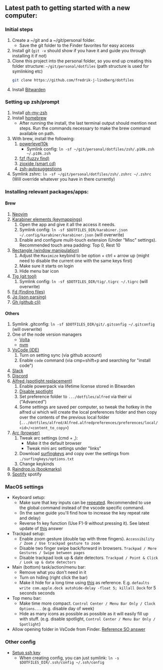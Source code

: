 ## Latest path to getting started with a new computer:

### Initial steps

1. Create a ~/git and a ~/git/personal folder.
   - Save the git folder to the Finder favorites for easy access
1. Install git (`git -v` should show if you have it and guide you through installing it if not)
1. Clone this project into the personal folder, so you end up creating this folder structure: `~/git/personal/dotfiles` (path structure is used for symlinking etc)
   ```bash
   git clone https://github.com/fredrik-j-lindberg/dotfiles
   ```
1. Install [Bitwarden](https://bitwarden.com/download/)

### Setting up zsh/prompt

1. Install [oh-my-zsh](https://github.com/ohmyzsh/ohmyzsh?tab=readme-ov-file#getting-started)
1. Install [homebrew](https://brew.sh/)
   - After running the install, the last terminal output should mention next steps. Run the commands necessary to make the brew command available on path.
1. With brew, install the following:
   1. [powerlevel10k](https://github.com/romkatv/powerlevel10k?tab=readme-ov-file#getting-started)
      - Symlink config: `ln -sf ~/git/personal/dotfiles/zsh/.p10k.zsh ~/.p10k.zsh`
   1. [fzf (fuzzy find)](https://github.com/junegunn/fzf?tab=readme-ov-file#using-homebrew)
   1. [zioxide (smart cd)](https://github.com/ajeetdsouza/zoxide?tab=readme-ov-file#installation)
   1. [zsh-autosuggestions](https://github.com/zsh-users/zsh-autosuggestions/blob/master/INSTALL.md#homebrew)
1. Symlink zshrc: `ln -sf ~/git/personal/dotfiles/zsh/.zshrc ~/.zshrc` (Will override whatever you have in there currently)

### Installing relevant packages/apps:

#### Brew

1. [Neovim](https://github.com/neovim/neovim/blob/master/INSTALL.md#homebrew-on-macos-or-linux)
1. [Karabiner elements (keymappings)](https://github.com/pqrs-org/Karabiner-Elements?tab=readme-ov-file#download)
   1. Open the app and give it all the access it needs.
   1. Symlink config: `ln -sf $DOTFILES_DIR/karabiner.json ~/.config/karabiner/karabiner.json` (will overwrite)
   1. Enable and configure mulit-touch extension (Under "Misc" settings). Recommended touch area padding: Top 0, Rest 10
1. [Rectangle (window manipulation)](https://github.com/rxhanson/Rectangle?tab=readme-ov-file#installation)
   1. Adjust the `Maximize` keybind to be option + ctrl + arrow up (might need to disable the current one with the same keys first)
   1. Make sure it starts on login
   1. Hide menu bar icon
1. [Tig (git tool)](https://jonas.github.io/tig/INSTALL.html)
   1. Symlink config: `ln -sf $DOTFILES_DIR/tig/.tigrc ~/.tigrc` (will overwrite)
1. [Fd (finding files)](https://github.com/sharkdp/fd?tab=readme-ov-file#on-macos)
1. [Jq (json parsing)](https://jqlang.github.io/jq/download/)
1. [Gh (github cli)](https://github.com/cli/cli?tab=readme-ov-file#installation)

#### Others

1. Symlink .gitconfig: `ln -sf $DOTFILES_DIR/git/.gitconfig ~/.gitconfig` (will overwrite)
1. One of the node version managers
   - [Volta](https://docs.volta.sh/guide/getting-started)
   - [nvm](https://github.com/nvm-sh/nvm?tab=readme-ov-file#installing-and-updating)
1. [VsCode (IDE)](https://code.visualstudio.com/Download)
   1. Turn on setting sync (via github account)
   1. Enable `code` command (via cmp+shift+p and searching for "install code")
1. [Slack](https://slack.com/intl/en-gb/downloads/mac)
1. [Discord](https://discord.com/download)
1. [Alfred (spotlight replacement)](https://www.alfredapp.com/)
   1. Enable powerpack via lifetime license stored in Bitwarden
   1. [Disable spotlight](https://www.google.com/search?q=disable+spotlight+macos&oq=disable+spotlight+macos&sourceid=chrome&ie=UTF-8)
   1. Set preference folder to `.../dotfiles/alfred` via their ui ("Advanced")
   1. Some settings are saved per computer, so tweak the hotkey in the alfred ui which will create the local preferences folder and then copy over the contents of the previous local folder (`.../dotfiles/alfred/Alfred.alfredpreferences/preferences/local/<id>/<content_to_copy>`)
1. [Arc (browser)](https://arc.net/)
   1. Tweak arc settings (cmd + ,):
      - Make it the default browser
      - Tweak mini arc settings under "links"
   1. Download [surfingkeys](https://github.com/brookhong/Surfingkeys) and copy over the settings from `./surfingkeys/options.txt`
   1. Change keykinds
1. [Raindrop.io (bookmarks)](https://raindrop.io/download)
1. [Spotify](https://www.spotify.com/se/download/mac/) spotify

### MacOS settings

- Keyboard setup:
  - Make sure that key inputs can be [repeated](https://vimforvscode.com/enable-key-repeat-vim). Recommended to use the global command instead of the vscode specific command.
  - (In the same guide you'll find how to increase the key repeat rate and delay)
  - Reverse fn key function (Use F1-9 without pressing it). See latest update of [this](https://apple.stackexchange.com/a/66889) answer
- Trackpad setup:
  - Enable zoom gesture (double tap with three fingers). `Accessibility / Zoom / Use trackpad gesture to zoom`
  - Disable two finger swipe back/forward in browsers. `Trackpad / More Gestures / Swipe between pages`
  - Disable trackpad look up & date detectors. `Trackpad / Point & Click / Look up & date detectors`
- Main (bottom) task/action/menu bar:
  - Remove what you don't need in it
  - Turn on hiding (right click the bar)
  - Make it hide for a long time using [this](https://apple.stackexchange.com/a/46222) as reference. E.g. `defaults write com.apple.dock autohide-delay -float 5; killall Dock` for 5 seconds seconds
- Top menu bar:
  - Make time more compact. `Control Center / Menu Bar Only / Clock Options...` (e.g. disable day of week)
  - Hide as many icons as possible as possible as it will easily fill up with stuff. (e.g. disable spotlight, `Control Center / Menu Bar Only / Spotlight`)
- Allow opening folder in VsCode from Finder. [Reference SO answer](https://stackoverflow.com/a/75736771)

### Other config

- [Setup ssh key](https://docs.github.com/en/authentication/connecting-to-github-with-ssh/generating-a-new-ssh-key-and-adding-it-to-the-ssh-agent)
  - When creating config, you can just symlink: `ln -s $DOTFILES_DIR/.ssh/config ~/.ssh/config`
